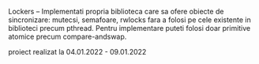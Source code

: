 Lockers – Implementati propria biblioteca care sa ofere obiecte de sincronizare: mutecsi, semafoare, rwlocks fara a folosi pe cele existente in biblioteci precum
pthread. Pentru implementare puteti folosi doar primitive atomice precum compare-andswap.

proiect realizat la 04.01.2022 - 09.01.2022
